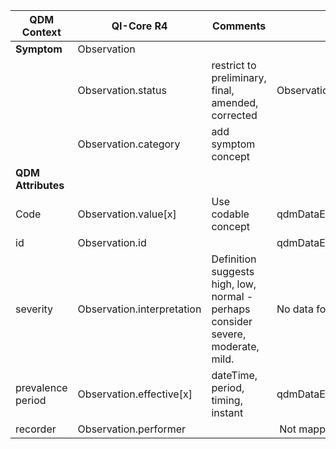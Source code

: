 <table class="grid">
  <thead>
    <tr>
      <th><strong>QDM Context</strong></th>
      <th><strong>QI-Core R4</strong></th>
      <th><strong>Comments</strong></th>
      <th><strong>Conversion</strong></th>
    </tr>
  </thead>
  <tbody>
    <tr>
      <td><strong>Symptom</strong></td>
      <td>Observation</td>
      <td>&nbsp;</td>
    </tr>
    <tr>
      <td>&nbsp;</td>
      <td>Observation.status</td>
      <td>restrict to preliminary, final, amended, corrected</td>
      <td>Observation.ObservationStatus.UNKNOWN</td>
    </tr>
    <tr>
      <td>&nbsp;</td>
      <td>Observation.category</td>
      <td>add symptom concept</td>
    </tr>
    <tr>
      <td><strong>QDM Attributes</strong></td>
      <td>&nbsp;</td>
      <td>&nbsp;</td>
    </tr>
    <tr>
      <td>Code</td>
      <td>Observation.value[x]</td>
      <td>Use codable concept</td>
      <td>qdmDataElement.getDataElementCodes()</td>
    </tr>
    <tr>
      <td>id</td>
      <td>Observation.id</td>
      <td>&nbsp;</td>
      <td>qdmDataElement.get_id()</td>
    </tr>
    <tr>
      <td>severity</td>
      <td>Observation.interpretation</td>
      <td>Definition suggests high, low, normal - perhaps consider severe, moderate, mild.</td>
      <td>No data for qdmDataElement.getSeverity()</td>
    </tr>
    <tr>
      <td>prevalence period</td>
      <td>Observation.effective[x]</td>
      <td>dateTime, period, timing, instant</td>
      <td>qdmDataElement.getPrevalencePeriod()</td>
    </tr>
    <tr>
      <td>recorder</td>
      <td>Observation.performer</td>
      <td>&nbsp;</td>
       <td>&nbsp;Not mapped </td>
    </tr>
  </tbody>
</table>